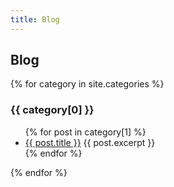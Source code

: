 ```yaml
---
title: Blog
---
```


## Blog

{% for category in site.categories %}
  <h3>{{ category[0] }}</h3>
  <ul>
    {% for post in category[1] %}
      <li>
        <a href="{{ post.url }}">{{ post.title }}</a>
        {{ post.excerpt }}
      </li>
    {% endfor %}
  </ul>
{% endfor %}
